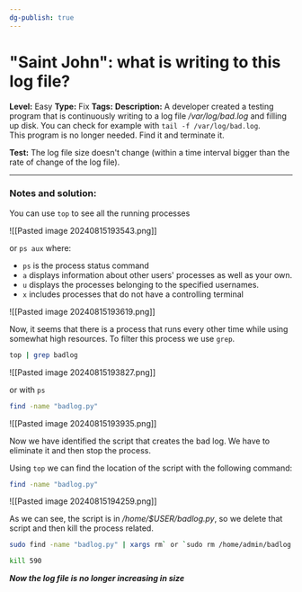 ```yaml
---
dg-publish: true
---
```


# "Saint John": what is writing to this log file?
**Level:** Easy
**Type:** Fix
**Tags:**
**Description:** A developer created a testing program that is continuously writing to a log file _/var/log/bad.log_ and filling up disk. You can check for example with `tail -f /var/log/bad.log`.  
This program is no longer needed. Find it and terminate it.

**Test:** The log file size doesn't change (within a time interval bigger than the rate of change of the log file).

---
### Notes and solution:
You can use `top` to see all the running processes

![[Pasted image 20240815193543.png]]

or `ps aux` where:
- `ps` is the process status command
- `a` displays information about other users' processes as well as your own.
- `u` displays the processes belonging to the specified usernames.
- `x` includes processes that do not have a controlling terminal

![[Pasted image 20240815193619.png]]

Now, it seems that there is a process that runs every other time while using somewhat high resources. To filter this process we use `grep`.

```bash
top | grep badlog
```
![[Pasted image 20240815193827.png]]

or with `ps`

```bash
find -name "badlog.py"
```
![[Pasted image 20240815193935.png]]

Now we have identified the script that creates the bad log. We have to eliminate it and then stop the process.

Using `top` we can find the location of the script with the following command:

```bash
find -name "badlog.py"
```
![[Pasted image 20240815194259.png]]

As we can see, the script is in _/home/$USER/badlog.py_, so we delete that script and then kill the process related.

```bash
sudo find -name "badlog.py" | xargs rm` or `sudo rm /home/admin/badlog.py
```

```bash
kill 590
```

___Now the log file is no longer increasing in size___
